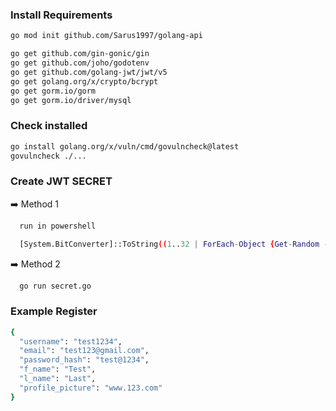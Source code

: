 ### Install Requirements

``` bash
go mod init github.com/Sarus1997/golang-api

go get github.com/gin-gonic/gin
go get github.com/joho/godotenv
go get github.com/golang-jwt/jwt/v5
go get golang.org/x/crypto/bcrypt
go get gorm.io/gorm
go get gorm.io/driver/mysql
```
### Check installed

``` bash
go install golang.org/x/vuln/cmd/govulncheck@latest
govulncheck ./...
```

### Create JWT SECRET

  ➡️ Method 1

```bash
  run in powershell

  [System.BitConverter]::ToString((1..32 | ForEach-Object {Get-Random -Minimum 0 -Maximum 256})).Replace("-", "").ToLower()
``` 

  ➡️ Method 2

```bash
  go run secret.go

```

### Example Register

```bash
{
  "username": "test1234",
  "email": "test123@gmail.com",
  "password_hash": "test@1234",
  "f_name": "Test",
  "l_name": "Last",
  "profile_picture": "www.123.com"
}
```
